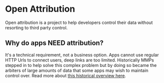 # Open Attribution

Open attribution is a project to help developers control their data without resorting to third party control.


## Why do apps NEED attribution?

It's a technical requirement, not a business option. Apps cannot use regular HTTP Urls to connect users, deep links are too limited. Historically MMPs stepped in to help solve this complex problem but by doing so became the arbiters of large amounts of data that some apps may wish to maintain control over. Read more about [this historical overview here](/about/history/).

